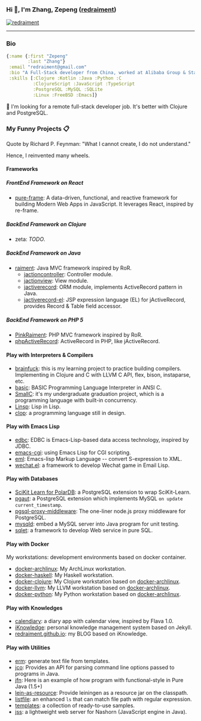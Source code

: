 ### Hi 👋, I'm Zhang, Zepeng ([redraiment](mailto:redraiment@gmail.com))

[![redraiment](https://img.shields.io/twitter/follow/redraiment?logo=twitter&style=for-the-badge)](https://twitter.com/redraiment)

----

### Bio

```clojure
{:name {:first "Zepeng"
        :last "Zhang"}
 :email "redraiment@gmail.com"
 :bio "A Full-Stack developer from China, worked at Alibaba Group & State Streep Crop."
 :skills [:Clojure :Kotlin :Java :Python :C
          :ClojureScript :JavaScript :TypeScript
          :PostgreSQL :MySQL :SQLite
          :Linux :FreeBSD :Emacs]}
```

🔭 I'm looking for a remote full-stack developer job. It's better with Clojure and PostgreSQL.

### My Funny Projects 📋

Quote by Richard P. Feynman: "What I cannot create, I do not understand."

Hence, I reinvented many wheels.

#### Frameworks

##### FrontEnd Framework on React

* [pure-frame](https://github.com/redraiment/pure-frame): A data-driven, functional, and reactive framework for building Modern Web Apps in JavaScript. It leverages React, inspired by re-frame.

##### BackEnd Framework on Clojure

* zeta: _TODO_.

##### BackEnd Framework on Java

* [raiment](https://github.com/redraiment/raiment): Java MVC framework inspired by RoR.
  * [jactioncontroller](https://github.com/redraiment/jactioncontroller): Controller module.
  * [jactionview](https://github.com/redraiment/jactionview): View module.
  * [jactiverecord](https://github.com/redraiment/jactiverecord): ORM module, implements ActiveRecord pattern in Java.
  * [jactiverecord-el](https://github.com/redraiment/jactiverecord-el): JSP expression language (EL) for jActiveRecord, provides Record & Table field accessor.

##### BackEnd Framework on PHP 5

* [PinkRaiment](https://github.com/redraiment/PinkRaiment): PHP MVC framework inspired by RoR.
* [phpActiveRecord](https://github.com/redraiment/phpActiveRecord): ActiveRecord in PHP, like jActiveRecord.

#### Play with Interpreters & Compilers

* [brainfuck](https://github.com/redraiment/brainfuck): this is my learning project to practice building compilers. Implementing in Clojure and C with LLVM C API, flex, bison, instaparse, etc.
* [basic](https://github.com/redraiment/basic): BASIC Programming Language Interpreter in ANSI C.
* [SmallC](https://github.com/redraiment/SmallC): it's my undergraduate graduation project, which is a programming language with built-in concurrency.
* [Linsp](https://github.com/redraiment/Linsp): Lisp in Lisp.
* [clop](https://github.com/redraiment/clop): a programming language still in design.

#### Play with Emacs Lisp

* [edbc](https://github.com/redraiment/edbc): EDBC is Emacs-Lisp-based data access technology, inspired by JDBC.
* [emacs-cgi](https://github.com/redraiment/emacs-cgi): using Emacs Lisp for CGI scripting.
* [eml](https://github.com/redraiment/eml): Emacs-lisp Markup Language -- convert S-expression to XML.
* [wechat.el](https://github.com/redraiment/wechat.el): a framework to develop Wechat game in Email Lisp.

#### Play with Databases

* [SciKit Learn for PolarDB](https://github.com/redraiment/SciKit-Learn-for-PolarDB): a PostgreSQL extension to wrap SciKit-Learn.
* [pgaut](https://github.com/redraiment/pgaut): a PostgreSQL extension which implements MySQL `on update current_timestamp`.
* [pgsql-proxy-middleware](https://github.com/redraiment/pgsql-proxy-middleware): The one-liner node.js proxy middleware for PostgreSQL.
* [mysqld](https://github.com/redraiment/mysqld): embed a MySQL server into Java program for unit testing.
* [sqlet](https://github.com/redraiment/sqlet): a framework to develop Web service in pure SQL.

#### Play with Docker

My workstations: development environments based on docker container.

* [docker-archlinux](https://github.com/redraiment/docker-archlinux): My ArchLinux workstation.
* [docker-haskell](https://github.com/redraiment/docker-llvm): My Haskell workstation.
* [docker-clojure](https://github.com/redraiment/docker-llvm): My Clojure workstation based on [docker-archlinux](https://github.com/redraiment/docker-archlinux).
* [docker-llvm](https://github.com/redraiment/docker-llvm): My LLVM workstation based on [docker-archlinux](https://github.com/redraiment/docker-archlinux).
* [docker-python](https://github.com/redraiment/docker-llvm): My Python workstation based on [docker-archlinux](https://github.com/redraiment/docker-archlinux).

#### Play with Knowledges

* [calendiary](https://github.com/redraiment/calendiary): a diary app with calendar view, inspired by Flava 1.0.
* [iKnowledge](https://github.com/redraiment/iKnowledge): personal knowledge management system based on Jekyll.
* [redraiment.github.io](https://github.com/redraiment/redraiment.github.io): my BLOG based on iKnowledge.

#### Play with Utilities

* [erm](https://github.com/redraiment/erm): generate text file from templates.
* [jco](https://github.com/redraiment/jco): Provides an API for parsing command line options passed to programs in Java.
* [jfn](https://github.com/redraiment/jfn): Here is an example of how program with functional-style in Pure Java (1.5+)
* [lein-as-resource](https://github.com/redraiment/lein-as-resource): Provide leiningen as a resource jar on the classpath.
* [listfile](https://github.com/redraiment/listfile): an enhanced `ls` that can match file path with regular expression.
* [templates](https://github.com/redraiment/templates): a collection of ready-to-use samples.
* [jss](https://github.com/redraiment/jss): a lightweight web server for Nashorn (JavaScript engine in Java).
